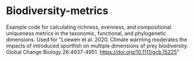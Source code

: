 # Biodiversity-metrics
Example code for calculating richness, evenness, and compositional uniqueness metrics in the taxonomic, functional, and phylogenetic dimensions. Used for "Loewen et al. 2020. Climate warming moderates the impacts of introduced sportfish on multiple dimensions of prey biodiversity. Global Change Biology 26:4937-4951. https://doi.org/10.1111/gcb.15225"
